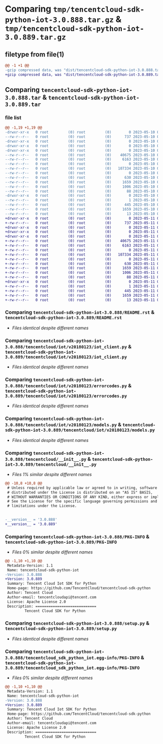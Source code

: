 # Comparing `tmp/tencentcloud-sdk-python-iot-3.0.888.tar.gz` & `tmp/tencentcloud-sdk-python-iot-3.0.889.tar.gz`

## filetype from file(1)

```diff
@@ -1 +1 @@
-gzip compressed data, was "dist/tencentcloud-sdk-python-iot-3.0.888.tar", last modified: Wed May 10 02:17:36 2023, max compression
+gzip compressed data, was "dist/tencentcloud-sdk-python-iot-3.0.889.tar", last modified: Thu May 11 02:53:07 2023, max compression
```

## Comparing `tencentcloud-sdk-python-iot-3.0.888.tar` & `tencentcloud-sdk-python-iot-3.0.889.tar`

### file list

```diff
@@ -1,19 +1,19 @@
-drwxr-xr-x   0 root         (0) root         (0)        0 2023-05-10 02:17:36.000000 tencentcloud-sdk-python-iot-3.0.888/
--rw-r--r--   0 root         (0) root         (0)      737 2023-05-10 02:17:36.000000 tencentcloud-sdk-python-iot-3.0.888/README.rst
-drwxr-xr-x   0 root         (0) root         (0)        0 2023-05-10 02:17:36.000000 tencentcloud-sdk-python-iot-3.0.888/tencentcloud/
-drwxr-xr-x   0 root         (0) root         (0)        0 2023-05-10 02:17:36.000000 tencentcloud-sdk-python-iot-3.0.888/tencentcloud/iot/
-drwxr-xr-x   0 root         (0) root         (0)        0 2023-05-10 02:17:36.000000 tencentcloud-sdk-python-iot-3.0.888/tencentcloud/iot/v20180123/
--rw-r--r--   0 root         (0) root         (0)    40675 2023-05-10 02:17:36.000000 tencentcloud-sdk-python-iot-3.0.888/tencentcloud/iot/v20180123/iot_client.py
--rw-r--r--   0 root         (0) root         (0)     6163 2023-05-10 02:17:36.000000 tencentcloud-sdk-python-iot-3.0.888/tencentcloud/iot/v20180123/errorcodes.py
--rw-r--r--   0 root         (0) root         (0)        0 2023-05-10 02:17:36.000000 tencentcloud-sdk-python-iot-3.0.888/tencentcloud/iot/v20180123/__init__.py
--rw-r--r--   0 root         (0) root         (0)   107334 2023-05-10 02:17:36.000000 tencentcloud-sdk-python-iot-3.0.888/tencentcloud/iot/v20180123/models.py
--rw-r--r--   0 root         (0) root         (0)        0 2023-05-10 02:17:36.000000 tencentcloud-sdk-python-iot-3.0.888/tencentcloud/iot/__init__.py
--rw-r--r--   0 root         (0) root         (0)      630 2023-05-10 02:17:36.000000 tencentcloud-sdk-python-iot-3.0.888/tencentcloud/__init__.py
--rw-r--r--   0 root         (0) root         (0)     1659 2023-05-10 02:17:36.000000 tencentcloud-sdk-python-iot-3.0.888/PKG-INFO
--rw-r--r--   0 root         (0) root         (0)     1006 2023-05-10 02:17:36.000000 tencentcloud-sdk-python-iot-3.0.888/setup.py
--rw-r--r--   0 root         (0) root         (0)       88 2023-05-10 02:17:36.000000 tencentcloud-sdk-python-iot-3.0.888/setup.cfg
-drwxr-xr-x   0 root         (0) root         (0)        0 2023-05-10 02:17:36.000000 tencentcloud-sdk-python-iot-3.0.888/tencentcloud_sdk_python_iot.egg-info/
--rw-r--r--   0 root         (0) root         (0)        1 2023-05-10 02:17:36.000000 tencentcloud-sdk-python-iot-3.0.888/tencentcloud_sdk_python_iot.egg-info/dependency_links.txt
--rw-r--r--   0 root         (0) root         (0)      445 2023-05-10 02:17:36.000000 tencentcloud-sdk-python-iot-3.0.888/tencentcloud_sdk_python_iot.egg-info/SOURCES.txt
--rw-r--r--   0 root         (0) root         (0)     1659 2023-05-10 02:17:36.000000 tencentcloud-sdk-python-iot-3.0.888/tencentcloud_sdk_python_iot.egg-info/PKG-INFO
--rw-r--r--   0 root         (0) root         (0)       13 2023-05-10 02:17:36.000000 tencentcloud-sdk-python-iot-3.0.888/tencentcloud_sdk_python_iot.egg-info/top_level.txt
+drwxr-xr-x   0 root         (0) root         (0)        0 2023-05-11 02:53:07.000000 tencentcloud-sdk-python-iot-3.0.889/
+-rw-r--r--   0 root         (0) root         (0)      737 2023-05-11 02:53:07.000000 tencentcloud-sdk-python-iot-3.0.889/README.rst
+drwxr-xr-x   0 root         (0) root         (0)        0 2023-05-11 02:53:07.000000 tencentcloud-sdk-python-iot-3.0.889/tencentcloud/
+drwxr-xr-x   0 root         (0) root         (0)        0 2023-05-11 02:53:07.000000 tencentcloud-sdk-python-iot-3.0.889/tencentcloud/iot/
+drwxr-xr-x   0 root         (0) root         (0)        0 2023-05-11 02:53:07.000000 tencentcloud-sdk-python-iot-3.0.889/tencentcloud/iot/v20180123/
+-rw-r--r--   0 root         (0) root         (0)    40675 2023-05-11 02:53:07.000000 tencentcloud-sdk-python-iot-3.0.889/tencentcloud/iot/v20180123/iot_client.py
+-rw-r--r--   0 root         (0) root         (0)     6163 2023-05-11 02:53:07.000000 tencentcloud-sdk-python-iot-3.0.889/tencentcloud/iot/v20180123/errorcodes.py
+-rw-r--r--   0 root         (0) root         (0)        0 2023-05-11 02:53:07.000000 tencentcloud-sdk-python-iot-3.0.889/tencentcloud/iot/v20180123/__init__.py
+-rw-r--r--   0 root         (0) root         (0)   107334 2023-05-11 02:53:07.000000 tencentcloud-sdk-python-iot-3.0.889/tencentcloud/iot/v20180123/models.py
+-rw-r--r--   0 root         (0) root         (0)        0 2023-05-11 02:53:07.000000 tencentcloud-sdk-python-iot-3.0.889/tencentcloud/iot/__init__.py
+-rw-r--r--   0 root         (0) root         (0)      630 2023-05-11 02:53:07.000000 tencentcloud-sdk-python-iot-3.0.889/tencentcloud/__init__.py
+-rw-r--r--   0 root         (0) root         (0)     1659 2023-05-11 02:53:07.000000 tencentcloud-sdk-python-iot-3.0.889/PKG-INFO
+-rw-r--r--   0 root         (0) root         (0)     1006 2023-05-11 02:53:07.000000 tencentcloud-sdk-python-iot-3.0.889/setup.py
+-rw-r--r--   0 root         (0) root         (0)       88 2023-05-11 02:53:07.000000 tencentcloud-sdk-python-iot-3.0.889/setup.cfg
+drwxr-xr-x   0 root         (0) root         (0)        0 2023-05-11 02:53:07.000000 tencentcloud-sdk-python-iot-3.0.889/tencentcloud_sdk_python_iot.egg-info/
+-rw-r--r--   0 root         (0) root         (0)        1 2023-05-11 02:53:07.000000 tencentcloud-sdk-python-iot-3.0.889/tencentcloud_sdk_python_iot.egg-info/dependency_links.txt
+-rw-r--r--   0 root         (0) root         (0)      445 2023-05-11 02:53:07.000000 tencentcloud-sdk-python-iot-3.0.889/tencentcloud_sdk_python_iot.egg-info/SOURCES.txt
+-rw-r--r--   0 root         (0) root         (0)     1659 2023-05-11 02:53:07.000000 tencentcloud-sdk-python-iot-3.0.889/tencentcloud_sdk_python_iot.egg-info/PKG-INFO
+-rw-r--r--   0 root         (0) root         (0)       13 2023-05-11 02:53:07.000000 tencentcloud-sdk-python-iot-3.0.889/tencentcloud_sdk_python_iot.egg-info/top_level.txt
```

### Comparing `tencentcloud-sdk-python-iot-3.0.888/README.rst` & `tencentcloud-sdk-python-iot-3.0.889/README.rst`

 * *Files identical despite different names*

### Comparing `tencentcloud-sdk-python-iot-3.0.888/tencentcloud/iot/v20180123/iot_client.py` & `tencentcloud-sdk-python-iot-3.0.889/tencentcloud/iot/v20180123/iot_client.py`

 * *Files identical despite different names*

### Comparing `tencentcloud-sdk-python-iot-3.0.888/tencentcloud/iot/v20180123/errorcodes.py` & `tencentcloud-sdk-python-iot-3.0.889/tencentcloud/iot/v20180123/errorcodes.py`

 * *Files identical despite different names*

### Comparing `tencentcloud-sdk-python-iot-3.0.888/tencentcloud/iot/v20180123/models.py` & `tencentcloud-sdk-python-iot-3.0.889/tencentcloud/iot/v20180123/models.py`

 * *Files identical despite different names*

### Comparing `tencentcloud-sdk-python-iot-3.0.888/tencentcloud/__init__.py` & `tencentcloud-sdk-python-iot-3.0.889/tencentcloud/__init__.py`

 * *Files 1% similar despite different names*

```diff
@@ -10,8 +10,8 @@
 # Unless required by applicable law or agreed to in writing, software
 # distributed under the License is distributed on an "AS IS" BASIS,
 # WITHOUT WARRANTIES OR CONDITIONS OF ANY KIND, either express or implied.
 # See the License for the specific language governing permissions and
 # limitations under the License.
 
 
-__version__ = '3.0.888'
+__version__ = '3.0.889'
```

### Comparing `tencentcloud-sdk-python-iot-3.0.888/PKG-INFO` & `tencentcloud-sdk-python-iot-3.0.889/PKG-INFO`

 * *Files 0% similar despite different names*

```diff
@@ -1,10 +1,10 @@
 Metadata-Version: 1.1
 Name: tencentcloud-sdk-python-iot
-Version: 3.0.888
+Version: 3.0.889
 Summary: Tencent Cloud Iot SDK for Python
 Home-page: https://github.com/TencentCloud/tencentcloud-sdk-python
 Author: Tencent Cloud
 Author-email: tencentcloudapi@tencent.com
 License: Apache License 2.0
 Description: ============================
         Tencent Cloud SDK for Python
```

### Comparing `tencentcloud-sdk-python-iot-3.0.888/setup.py` & `tencentcloud-sdk-python-iot-3.0.889/setup.py`

 * *Files identical despite different names*

### Comparing `tencentcloud-sdk-python-iot-3.0.888/tencentcloud_sdk_python_iot.egg-info/PKG-INFO` & `tencentcloud-sdk-python-iot-3.0.889/tencentcloud_sdk_python_iot.egg-info/PKG-INFO`

 * *Files 0% similar despite different names*

```diff
@@ -1,10 +1,10 @@
 Metadata-Version: 1.1
 Name: tencentcloud-sdk-python-iot
-Version: 3.0.888
+Version: 3.0.889
 Summary: Tencent Cloud Iot SDK for Python
 Home-page: https://github.com/TencentCloud/tencentcloud-sdk-python
 Author: Tencent Cloud
 Author-email: tencentcloudapi@tencent.com
 License: Apache License 2.0
 Description: ============================
         Tencent Cloud SDK for Python
```

